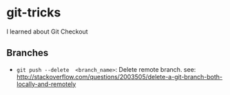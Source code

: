 # git-tricks
I learned about Git Checkout

## Branches
- `git push --delete  <branch_name>`: Delete remote branch.  see: http://stackoverflow.com/questions/2003505/delete-a-git-branch-both-locally-and-remotely
